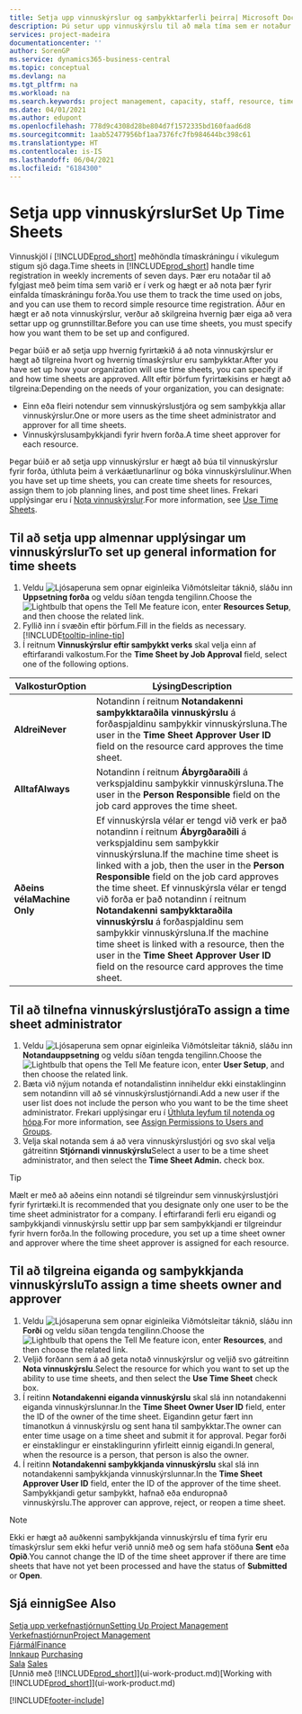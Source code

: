 ```yaml
---
title: Setja upp vinnuskýrslur og samþykktarferli þeirra| Microsoft Docs
description: Þú setur upp vinnuskýrslu til að mæla tíma sem er notaður í verk og notkun forða, til að auðvelda þér verkefnastjórnun, mönnun og afkastaveitu.
services: project-madeira
documentationcenter: ''
author: SorenGP
ms.service: dynamics365-business-central
ms.topic: conceptual
ms.devlang: na
ms.tgt_pltfrm: na
ms.workload: na
ms.search.keywords: project management, capacity, staff, resource, time sheet
ms.date: 04/01/2021
ms.author: edupont
ms.openlocfilehash: 778d9c4308d28be804d7f1572335bd160faad6d8
ms.sourcegitcommit: 1aab52477956bf1aa7376fc7fb984644bc398c61
ms.translationtype: HT
ms.contentlocale: is-IS
ms.lasthandoff: 06/04/2021
ms.locfileid: "6184300"
---
```

# <a name="set-up-time-sheets"></a><span data-ttu-id="00b4d-103">Setja upp vinnuskýrslur</span><span class="sxs-lookup"><span data-stu-id="00b4d-103">Set Up Time Sheets</span></span>
<span data-ttu-id="00b4d-104">Vinnuskjöl í [!INCLUDE[prod_short](includes/prod_short.md)] meðhöndla tímaskráningu í vikulegum stigum sjö daga.</span><span class="sxs-lookup"><span data-stu-id="00b4d-104">Time sheets in [!INCLUDE[prod_short](includes/prod_short.md)] handle time registration in weekly increments of seven days.</span></span> <span data-ttu-id="00b4d-105">Þær eru notaðar til að fylgjast með þeim tíma sem varið er í verk og hægt er að nota þær fyrir einfalda tímaskráningu forða.</span><span class="sxs-lookup"><span data-stu-id="00b4d-105">You use them to track the time used on jobs, and you can use them to record simple resource time registration.</span></span> <span data-ttu-id="00b4d-106">Áður en hægt er að nota vinnuskýrslur, verður að skilgreina hvernig þær eiga að vera settar upp og grunnstilltar.</span><span class="sxs-lookup"><span data-stu-id="00b4d-106">Before you can use time sheets, you must specify how you want them to be set up and configured.</span></span>

<span data-ttu-id="00b4d-107">Þegar búið er að setja upp hvernig fyrirtækið á að nota vinnuskýrslur er hægt að tilgreina hvort og hvernig tímaskýrslur eru samþykktar.</span><span class="sxs-lookup"><span data-stu-id="00b4d-107">After you have set up how your organization will use time sheets, you can specify if and how time sheets are approved.</span></span> <span data-ttu-id="00b4d-108">Allt eftir þörfum fyrirtækisins er hægt að tilgreina:</span><span class="sxs-lookup"><span data-stu-id="00b4d-108">Depending on the needs of your organization, you can designate:</span></span>

* <span data-ttu-id="00b4d-109">Einn eða fleiri notendur sem vinnuskýrslustjóra og sem samþykkja allar vinnuskýrslur.</span><span class="sxs-lookup"><span data-stu-id="00b4d-109">One or more users as the time sheet administrator and approver for all time sheets.</span></span>
* <span data-ttu-id="00b4d-110">Vinnuskýrslusamþykkjandi fyrir hvern forða.</span><span class="sxs-lookup"><span data-stu-id="00b4d-110">A time sheet approver for each resource.</span></span>

<span data-ttu-id="00b4d-111">Þegar búið er að setja upp vinnuskýrslur er hægt að búa til vinnuskýrslur fyrir forða, úthluta þeim á verkáætlunarlínur og bóka vinnuskýrslulínur.</span><span class="sxs-lookup"><span data-stu-id="00b4d-111">When you have set up time sheets, you can create time sheets for resources, assign them to job planning lines, and post time sheet lines.</span></span> <span data-ttu-id="00b4d-112">Frekari upplýsingar eru í [Nota vinnuskýrslur](projects-how-use-time-sheets.md).</span><span class="sxs-lookup"><span data-stu-id="00b4d-112">For more information, see [Use Time Sheets](projects-how-use-time-sheets.md).</span></span>

## <a name="to-set-up-general-information-for-time-sheets"></a><span data-ttu-id="00b4d-113">Til að setja upp almennar upplýsingar um vinnuskýrslur</span><span class="sxs-lookup"><span data-stu-id="00b4d-113">To set up general information for time sheets</span></span>
1. <span data-ttu-id="00b4d-114">Veldu ![Ljósaperuna sem opnar eiginleika Viðmótsleitar](media/ui-search/search_small.png "Segðu mér hvað þú vilt gera") táknið, sláðu inn **Uppsetning forða** og veldu síðan tengda tengilinn.</span><span class="sxs-lookup"><span data-stu-id="00b4d-114">Choose the ![Lightbulb that opens the Tell Me feature](media/ui-search/search_small.png "Tell me what you want to do") icon, enter **Resources Setup**, and then choose the related link.</span></span>  
2. <span data-ttu-id="00b4d-115">Fyllið inn í svæðin eftir þörfum.</span><span class="sxs-lookup"><span data-stu-id="00b4d-115">Fill in the fields as necessary.</span></span> [!INCLUDE[tooltip-inline-tip](includes/tooltip-inline-tip_md.md)]
3. <span data-ttu-id="00b4d-116">Í reitnum **Vinnuskýrslur eftir samþykkt verks** skal velja einn af eftirfarandi valkostum.</span><span class="sxs-lookup"><span data-stu-id="00b4d-116">For the **Time Sheet by Job Approval** field, select one of the following options.</span></span>

| <span data-ttu-id="00b4d-117">Valkostur</span><span class="sxs-lookup"><span data-stu-id="00b4d-117">Option</span></span> | <span data-ttu-id="00b4d-118">Lýsing</span><span class="sxs-lookup"><span data-stu-id="00b4d-118">Description</span></span> |
| --- | --- |
| <span data-ttu-id="00b4d-119">**Aldrei**</span><span class="sxs-lookup"><span data-stu-id="00b4d-119">**Never**</span></span> |<span data-ttu-id="00b4d-120">Notandinn í reitnum **Notandakenni samþykktaraðila vinnuskýrslu** á forðaspjaldinu samþykkir vinnuskýrsluna.</span><span class="sxs-lookup"><span data-stu-id="00b4d-120">The user in the **Time Sheet Approver User ID** field on the resource card approves the time sheet.</span></span> |
| <span data-ttu-id="00b4d-121">**Alltaf**</span><span class="sxs-lookup"><span data-stu-id="00b4d-121">**Always**</span></span> |<span data-ttu-id="00b4d-122">Notandinn í reitnum **Ábyrgðaraðili** á verkspjaldinu samþykkir vinnuskýrsluna.</span><span class="sxs-lookup"><span data-stu-id="00b4d-122">The user in the **Person Responsible** field on the job card approves the time sheet.</span></span> |
| <span data-ttu-id="00b4d-123">**Aðeins véla**</span><span class="sxs-lookup"><span data-stu-id="00b4d-123">**Machine Only**</span></span> |<span data-ttu-id="00b4d-124">Ef vinnuskýrsla vélar er tengd við verk er það notandinn í reitnum **Ábyrgðaraðili** á verkspjaldinu sem samþykkir vinnuskýrsluna.</span><span class="sxs-lookup"><span data-stu-id="00b4d-124">If the machine time sheet is linked with a job, then the user in the **Person Responsible** field on the job card approves the time sheet.</span></span> <span data-ttu-id="00b4d-125">Ef vinnuskýrsla vélar er tengd við forða er það notandinn í reitnum **Notandakenni samþykktaraðila vinnuskýrslu** á forðaspjaldinu sem samþykkir vinnuskýrsluna.</span><span class="sxs-lookup"><span data-stu-id="00b4d-125">If the machine time sheet is linked with a resource, then the user in the **Time Sheet Approver User ID** field on the resource card approves the time sheet.</span></span> |

## <a name="to-assign-a-time-sheet-administrator"></a><span data-ttu-id="00b4d-126">Til að tilnefna vinnuskýrslustjóra</span><span class="sxs-lookup"><span data-stu-id="00b4d-126">To assign a time sheet administrator</span></span>
1. <span data-ttu-id="00b4d-127">Veldu ![Ljósaperuna sem opnar eiginleika Viðmótsleitar](media/ui-search/search_small.png "Segðu mér hvað þú vilt gera") táknið, sláðu inn **Notandauppsetning** og veldu síðan tengda tengilinn.</span><span class="sxs-lookup"><span data-stu-id="00b4d-127">Choose the ![Lightbulb that opens the Tell Me feature](media/ui-search/search_small.png "Tell me what you want to do") icon, enter **User Setup**, and then choose the related link.</span></span>  
2. <span data-ttu-id="00b4d-128">Bæta við nýjum notanda ef notandalistinn inniheldur ekki einstaklinginn sem notandinn vill að sé vinnuskýrslustjórnandi.</span><span class="sxs-lookup"><span data-stu-id="00b4d-128">Add a new user if the user list does not include the person who you want to be the time sheet administrator.</span></span> <span data-ttu-id="00b4d-129">Frekari upplýsingar eru í [Úthluta leyfum til notenda og hópa](ui-define-granular-permissions.md).</span><span class="sxs-lookup"><span data-stu-id="00b4d-129">For more information, see [Assign Permissions to Users and Groups](ui-define-granular-permissions.md).</span></span>
3. <span data-ttu-id="00b4d-130">Velja skal notanda sem á að vera vinnuskýrslustjóri og svo skal velja gátreitinn **Stjórnandi vinnuskýrslu**</span><span class="sxs-lookup"><span data-stu-id="00b4d-130">Select a user to be a time sheet administrator, and then select the **Time Sheet Admin.** check box.</span></span>  

> [!TIP]  
>   <span data-ttu-id="00b4d-131">Mælt er með að aðeins einn notandi sé tilgreindur sem vinnuskýrslustjóri fyrir fyrirtæki.</span><span class="sxs-lookup"><span data-stu-id="00b4d-131">It is recommended that you designate only one user to be the time sheet administrator for a company.</span></span> <span data-ttu-id="00b4d-132">Í eftirfarandi ferli eru eigandi og samþykkjandi vinnuskýrslu settir upp þar sem samþykkjandi er tilgreindur fyrir hvern forða.</span><span class="sxs-lookup"><span data-stu-id="00b4d-132">In the following procedure, you set up a time sheet owner and approver where the time sheet approver is assigned for each resource.</span></span>  

## <a name="to-assign-a-time-sheets-owner-and-approver"></a><span data-ttu-id="00b4d-133">Til að tilgreina eiganda og samþykkjanda vinnuskýrslu</span><span class="sxs-lookup"><span data-stu-id="00b4d-133">To assign a time sheets owner and approver</span></span>
1. <span data-ttu-id="00b4d-134">Veldu ![Ljósaperuna sem opnar eiginleika Viðmótsleitar](media/ui-search/search_small.png "Segðu mér hvað þú vilt gera") táknið, sláðu inn **Forði** og veldu síðan tengda tengilinn.</span><span class="sxs-lookup"><span data-stu-id="00b4d-134">Choose the ![Lightbulb that opens the Tell Me feature](media/ui-search/search_small.png "Tell me what you want to do") icon, enter **Resources**, and then choose the related link.</span></span>
2. <span data-ttu-id="00b4d-135">Veljið forðann sem á að geta notað vinnuskýrslur og veljið svo gátreitinn **Nota vinnuskýrslu**.</span><span class="sxs-lookup"><span data-stu-id="00b4d-135">Select the resource for which you want to set up the ability to use time sheets, and then select the **Use Time Sheet** check box.</span></span>  
3. <span data-ttu-id="00b4d-136">Í reitinn **Notandakenni eiganda vinnuskýrslu** skal slá inn notandakenni eiganda vinnuskýrslunnar.</span><span class="sxs-lookup"><span data-stu-id="00b4d-136">In the **Time Sheet Owner User ID** field, enter the ID of the owner of the time sheet.</span></span> <span data-ttu-id="00b4d-137">Eigandinn getur fært inn tímanotkun á vinnuskýrslu og sent hana til samþykktar.</span><span class="sxs-lookup"><span data-stu-id="00b4d-137">The owner can enter time usage on a time sheet and submit it for approval.</span></span> <span data-ttu-id="00b4d-138">Þegar forði er einstaklingur er einstaklingurinn yfirleitt einnig eigandi.</span><span class="sxs-lookup"><span data-stu-id="00b4d-138">In general, when the resource is a person, that person is also the owner.</span></span>  
4. <span data-ttu-id="00b4d-139">Í reitinn **Notandakenni samþykkjanda vinnuskýrslu** skal slá inn notandakenni samþykkjanda vinnuskýrslunnar.</span><span class="sxs-lookup"><span data-stu-id="00b4d-139">In the **Time Sheet Approver User ID** field, enter the ID of the approver of the time sheet.</span></span> <span data-ttu-id="00b4d-140">Samþykkjandi getur samþykkt, hafnað eða enduropnað vinnuskýrslu.</span><span class="sxs-lookup"><span data-stu-id="00b4d-140">The approver can approve, reject, or reopen a time sheet.</span></span>  

> [!NOTE]  
>   <span data-ttu-id="00b4d-141">Ekki er hægt að auðkenni samþykkjanda vinnuskýrslu ef tíma fyrir eru tímaskýrslur sem ekki hefur verið unnið með og sem hafa stöðuna **Sent** eða **Opið**.</span><span class="sxs-lookup"><span data-stu-id="00b4d-141">You cannot change the ID of the time sheet approver if there are time sheets that have not yet been processed and have the status of **Submitted** or **Open**.</span></span>

## <a name="see-also"></a><span data-ttu-id="00b4d-142">Sjá einnig</span><span class="sxs-lookup"><span data-stu-id="00b4d-142">See Also</span></span>
[<span data-ttu-id="00b4d-143">Setja upp verkefnastjórnun</span><span class="sxs-lookup"><span data-stu-id="00b4d-143">Setting Up Project Management</span></span>](projects-setup-projects.md)  
[<span data-ttu-id="00b4d-144">Verkefnastjórnun</span><span class="sxs-lookup"><span data-stu-id="00b4d-144">Project Management</span></span>](projects-manage-projects.md)  
[<span data-ttu-id="00b4d-145">Fjármál</span><span class="sxs-lookup"><span data-stu-id="00b4d-145">Finance</span></span>](finance.md)  
<span data-ttu-id="00b4d-146">[Innkaup](purchasing-manage-purchasing.md)       </span><span class="sxs-lookup"><span data-stu-id="00b4d-146">[Purchasing](purchasing-manage-purchasing.md)       </span></span>  
<span data-ttu-id="00b4d-147">[Sala](sales-manage-sales.md)    </span><span class="sxs-lookup"><span data-stu-id="00b4d-147">[Sales](sales-manage-sales.md)    </span></span>  
<span data-ttu-id="00b4d-148">[Unnið með [!INCLUDE[prod_short](includes/prod_short.md)]](ui-work-product.md)</span><span class="sxs-lookup"><span data-stu-id="00b4d-148">[Working with [!INCLUDE[prod_short](includes/prod_short.md)]](ui-work-product.md)</span></span>  


[!INCLUDE[footer-include](includes/footer-banner.md)]